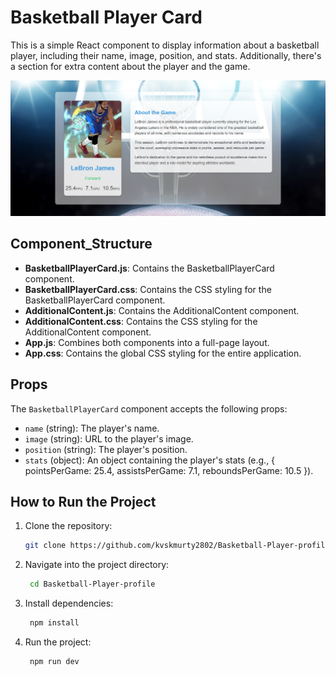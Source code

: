# Basketball Player Card

This is a simple React component to display information about a basketball player, including their name, image, position, and stats. Additionally, there's a section for extra content about the player and the game.

![Screenshot](Image.png)

## Component_Structure

- **BasketballPlayerCard.js**: Contains the BasketballPlayerCard component.
- **BasketballPlayerCard.css**: Contains the CSS styling for the BasketballPlayerCard component.
- **AdditionalContent.js**: Contains the AdditionalContent component.
- **AdditionalContent.css**: Contains the CSS styling for the AdditionalContent component.
- **App.js**: Combines both components into a full-page layout.
- **App.css**: Contains the global CSS styling for the entire application.

## Props

The `BasketballPlayerCard` component accepts the following props:
- `name` (string): The player's name.
- `image` (string): URL to the player's image.
- `position` (string): The player's position.
- `stats` (object): An object containing the player's stats (e.g., { pointsPerGame: 25.4, assistsPerGame: 7.1, reboundsPerGame: 10.5 }).

## How to Run the Project

1. Clone the repository:
   ```bash
   git clone https://github.com/kvskmurty2802/Basketball-Player-profile.git
2. Navigate into the project directory:
   ```bash
    cd Basketball-Player-profile
3. Install dependencies:
   ```bash
    npm install
4. Run the project:
   ```bash
    npm run dev




